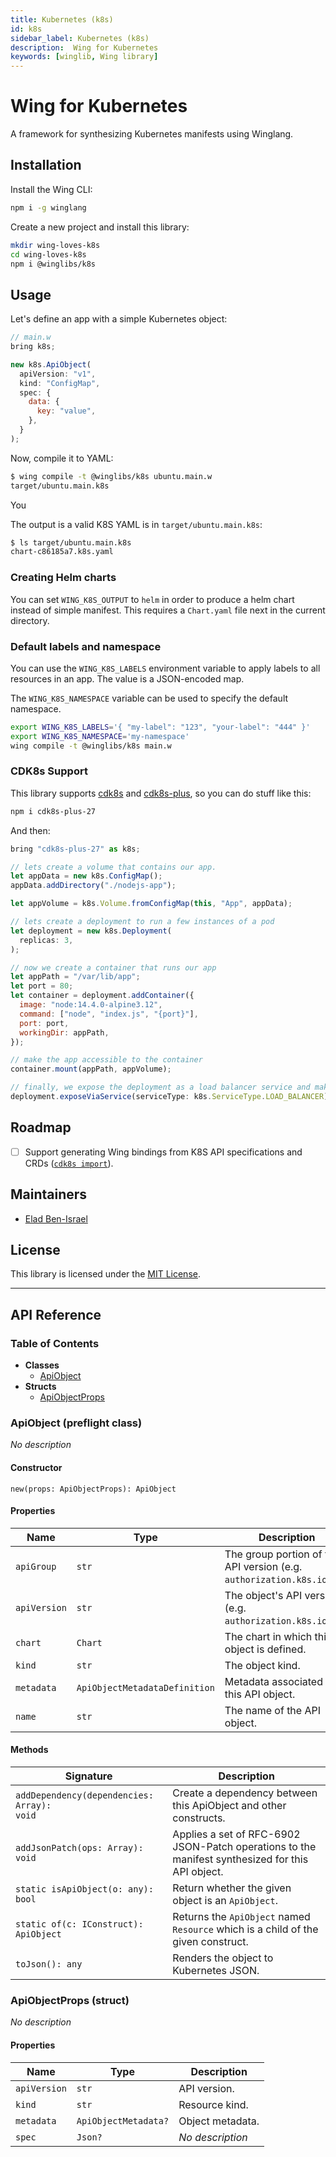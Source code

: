 ```yaml
---
title: Kubernetes (k8s)
id: k8s
sidebar_label: Kubernetes (k8s)
description:  Wing for Kubernetes
keywords: [winglib, Wing library]
---
```

# Wing for Kubernetes

A framework for synthesizing Kubernetes manifests using Winglang.

## Installation

Install the Wing CLI:

```sh
npm i -g winglang
```

Create a new project and install this library:

```sh
mkdir wing-loves-k8s
cd wing-loves-k8s
npm i @winglibs/k8s
```

## Usage

Let's define an app with a simple Kubernetes object:

```js
// main.w
bring k8s;

new k8s.ApiObject(
  apiVersion: "v1",
  kind: "ConfigMap",
  spec: {
    data: {
      key: "value",
    },
  }
);
```

Now, compile it to YAML:

```sh
$ wing compile -t @winglibs/k8s ubuntu.main.w
target/ubuntu.main.k8s
```

You 

The output is a valid K8S YAML is in `target/ubuntu.main.k8s`:

```sh
$ ls target/ubuntu.main.k8s
chart-c86185a7.k8s.yaml
```

### Creating Helm charts

You can set `WING_K8S_OUTPUT` to `helm` in order to produce a helm chart instead of simple manifest.
This requires a `Chart.yaml` file next in the current directory.

### Default labels and namespace

You can use the `WING_K8S_LABELS` environment variable to apply labels to all resources in an app.
The value is a JSON-encoded map.

The `WING_K8S_NAMESPACE` variable can be used to specify the default namespace.

```sh
export WING_K8S_LABELS='{ "my-label": "123", "your-label": "444" }'
export WING_K8S_NAMESPACE='my-namespace'
wing compile -t @winglibs/k8s main.w
```

### CDK8s Support

This library supports [cdk8s](https://cdk8s.io) and
[cdk8s-plus](https://cdk8s.io/docs/latest/plus/), so you can do stuff like this:

```sh
npm i cdk8s-plus-27
```

And then:

```js
bring "cdk8s-plus-27" as k8s;

// lets create a volume that contains our app.
let appData = new k8s.ConfigMap();
appData.addDirectory("./nodejs-app");

let appVolume = k8s.Volume.fromConfigMap(this, "App", appData);

// lets create a deployment to run a few instances of a pod
let deployment = new k8s.Deployment(
  replicas: 3,
);

// now we create a container that runs our app
let appPath = "/var/lib/app";
let port = 80;
let container = deployment.addContainer({
  image: "node:14.4.0-alpine3.12",
  command: ["node", "index.js", "{port}"],
  port: port,
  workingDir: appPath,
});

// make the app accessible to the container
container.mount(appPath, appVolume);

// finally, we expose the deployment as a load balancer service and make it run
deployment.exposeViaService(serviceType: k8s.ServiceType.LOAD_BALANCER);
```


## Roadmap

* [ ] Support generating Wing bindings from K8S API specifications and CRDs ([`cdk8s
  import`](https://cdk8s.io/docs/latest/cli/import/)).

## Maintainers

* [Elad Ben-Israel](@eladb)

## License

This library is licensed under the [MIT License](./LICENSE).

---
## API Reference

### Table of Contents

- **Classes**
  - <a href="#@winglibs/k8s.ApiObject">ApiObject</a>
- **Structs**
  - <a href="#@winglibs/k8s.ApiObjectProps">ApiObjectProps</a>

### ApiObject (preflight class) <a class="wing-docs-anchor" id="@winglibs/k8s.ApiObject"></a>

*No description*

#### Constructor

```
new(props: ApiObjectProps): ApiObject
```

#### Properties

| **Name** | **Type** | **Description** |
| --- | --- | --- |
| <code>apiGroup</code> | <code>str</code> | The group portion of the API version (e.g. `authorization.k8s.io`). |
| <code>apiVersion</code> | <code>str</code> | The object's API version (e.g. `authorization.k8s.io/v1`). |
| <code>chart</code> | <code>Chart</code> | The chart in which this object is defined. |
| <code>kind</code> | <code>str</code> | The object kind. |
| <code>metadata</code> | <code>ApiObjectMetadataDefinition</code> | Metadata associated with this API object. |
| <code>name</code> | <code>str</code> | The name of the API object. |

#### Methods

| **Signature** | **Description** |
| --- | --- |
| <code>addDependency(dependencies: Array<IConstruct>): void</code> | Create a dependency between this ApiObject and other constructs. |
| <code>addJsonPatch(ops: Array<JsonPatch>): void</code> | Applies a set of RFC-6902 JSON-Patch operations to the manifest synthesized for this API object. |
| <code>static isApiObject(o: any): bool</code> | Return whether the given object is an `ApiObject`. |
| <code>static of(c: IConstruct): ApiObject</code> | Returns the `ApiObject` named `Resource` which is a child of the given construct. |
| <code>toJson(): any</code> | Renders the object to Kubernetes JSON. |

### ApiObjectProps (struct) <a class="wing-docs-anchor" id="@winglibs/k8s.ApiObjectProps"></a>

*No description*

#### Properties

| **Name** | **Type** | **Description** |
| --- | --- | --- |
| <code>apiVersion</code> | <code>str</code> | API version. |
| <code>kind</code> | <code>str</code> | Resource kind. |
| <code>metadata</code> | <code>ApiObjectMetadata?</code> | Object metadata. |
| <code>spec</code> | <code>Json?</code> | *No description* |


